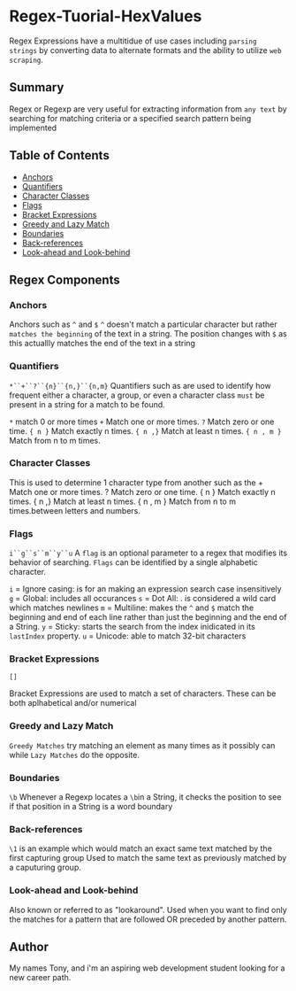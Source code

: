 # Regex-Tuorial-HexValues



Regex Expressions have a multitidue of use cases including `parsing strings` by converting data to alternate formats and the ability to utilize `web scraping`.



## Summary

Regex or Regexp are very useful for extracting information from `any text` by searching for matching criteria or a specified search pattern being implemented

## Table of Contents

- [Anchors](#anchors)
- [Quantifiers](#quantifiers)
- [Character Classes](#character-classes)
- [Flags](#flags)
- [Bracket Expressions](#bracket-expressions)
- [Greedy and Lazy Match](#greedy-and-lazy-match)
- [Boundaries](#boundaries)
- [Back-references](#back-references)
- [Look-ahead and Look-behind](#look-ahead-and-look-behind)

## Regex Components

### Anchors

Anchors such as `^` and `$` 
`^` doesn't match a particular character but rather `matches the beginning` of the text in a string. The position changes with `$`  as this actuallly matches the end of the text in a string

### Quantifiers

`*``+``?``{n}``{n,}``{n,m}`
Quantifiers such as  are used to identify how frequent either a character, a group, or even a character class `must` be present in a string for a match to be found.

`*` match 0 or more times
`+` Match one or more times.
`?` Match zero or one time.
`{ n }` Match exactly n times.
`{ n ,}` Match at least n times.
`{ n , m }` Match from n to m times.


### Character Classes

This is used to determine 1 character type from another such as the +	Match one or more times.
?	Match zero or one time.
{ n }	Match exactly n times.
{ n ,}	Match at least n times.
{ n , m }	Match from n to m times.between letters and numbers.

### Flags

`i``g``s``m``y``u`
A `flag` is an optional parameter to a regex that modifies its behavior of searching. `Flags` can be identified by a single alphabetic character.

`i` = Ignore casing: is for an making an expression search case insensitively
`g` = Global: includes all occurances
`s` = Dot All: . is considered a wild card which matches newlines 
`m` = Multiline: makes the `^` and `$` match the beginning and end of each line rather than just the beginning and the end of a String.
`y` = Sticky: starts the search from the index inidicated in its `lastIndex` property.
`u` = Unicode: able to match 32-bit characters


### Bracket Expressions
`[]`

Bracket Expressions are used to match a set of characters. These can be both aplhabetical and/or numerical

### Greedy and Lazy Match

`Greedy Matches` try matching an element as many times as it possibly can while `Lazy Matches` do the opposite.

### Boundaries

`\b`
Whenever a Regexp locates a `\b`in a String, it checks the position to see if that position in a String is a word boundary

### Back-references
`\1` is an example which would match an exact same text matched by the first capturing group
Used to match the same text as previously matched by a caputuring group.

### Look-ahead and Look-behind

Also known or referred to as "lookaround". Used when you want to find only the matches for a pattern that are followed OR preceded by another pattern.

## Author

My names Tony, and i'm an aspiring web development student looking for a new career path.
